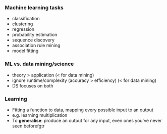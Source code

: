 ### Machine learning tasks

- classification
- clustering
- regression
- probability estimation
- sequence discovery
- association rule mining
- model fitting

### ML vs. data mining/science

- theory > application (< for data mining)
- ignore runtime/complexity (accuracy > efficiency) (< for data mining)
- DS focuses on both

### Learning

-  Fitting a function to data, mapping every possible input to an output
- e.g. learning multiplication
- To **generalise**: produce an output for any input, even ones you've never seen beforefgtr
